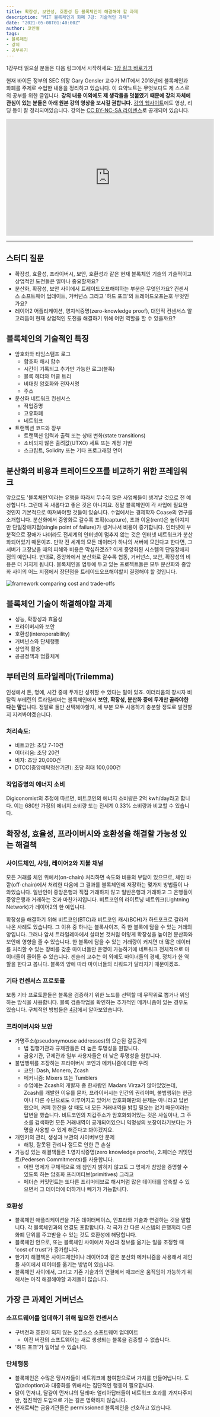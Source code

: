 ```yaml
---
title: 확장성, 보안성, 호환성 등 블록체인이 해결해야 할 과제
description: "MIT 블록체인과 화폐 7강: 기술적인 과제"
date: "2021-05-08T01:40:00Z"
author: 코인별
tags: 
- 블록체인
- 강의
- 공부하기
---
```


1강부터 읽으실 분들은 다음 링크에서 시작하세요: [1강 링크 바로가기](https://coinmoon.xyz/mit-blockchain-course-1/)

현재 바이든 정부의 SEC 의장 Gary Gensler 교수가 MIT에서 2018년에 블록체인과 화폐를 주제로 수업한 내용을 정리하고 있습니다. 이 요약노트는 무엇보다도 제 스스로의 공부를 위한 글입니다. **강의 내용 이외에도 제 생각들을 덧붙였기 때문에 강의 자체에 관심이 있는 분들은 아래 원본 강의 영상을 보시길 권합니다.** [강의 웹사이트](https://ocw.mit.edu/courses/sloan-school-of-management/15-s12-blockchain-and-money-fall-2018/video-lectures/)에도 영상, 리딩 등이 잘 정리되어있습니다. 강의는 [CC BY-NC-SA 라이센스](https://creativecommons.org/licenses/by-nc-sa/4.0/)로 공개되어 있습니다.

<iframe width="560" height="315" src="https://www.youtube.com/embed/GLVrOlHLJ1U" title="YouTube video player" frameborder="0" allow="accelerometer; autoplay; clipboard-write; encrypted-media; gyroscope; picture-in-picture" allowfullscreen></iframe>

---

## 스터디 질문
- 확장성, 효율성, 프라이버시, 보안, 호환성과 같은 현재 블록체인 기술의 기술적이고 상업적인 도전들은 얼마나 중요할까요?
- 분산화, 확장성, 보안 사이에서 트레이드오프해야하는 부분은 무엇인가요? 컨센서스 소프트웨어 업데이트, 거버넌스 그리고 '하드 포크'의 트레이드오프는호 무엇인가요?
- 레이어2 어플리케이션, 영지식증명(zero-knowledge proof), 대안적 컨센서스 알고리듬이 현재 상업적인 도전을 해결하기 위해 어떤 역할을 할 수 있을까요?

## 블록체인의 기술적인 특징
- 암호화와 타임스탬프 로그
  - 함호화 해시 함수
  - 시간이 기록되고 추가만 가능한 로그(블록)
  - 블록 헤더와 머클 트리
  - 비대칭 암호화와 전자서명
  - 주소
- 분산화 네트워크 컨센서스
  - 작업증명
  - 고유화폐
  - 네트워크
- 트랜젝션 코드와 장부
  - 트랜젝션 입력과 출력 또는 상태 변화(state transitions)
  - 소비되지 않은 출려값(UTXO) 세트 또는 계정 기반
  - 스크립트, Solidity 또는 기타 프로그래밍 언어

## 분산화의 비용과 트레이드오프를 비교하기 위한 프레임워크
앞으로도 '블록체인'이라는 유행을 따라서 무수히 많은 사업체들이 생겨날 것으로 전 예상합니다. 그런데 꼭 새롭다고 좋은 것은 아니지요. 정말 블록체인이 각 사업에 필요한 것인지 기본적으로 따져봐야할 것들이 있습니다. 수업에서는 경제학자 Coase의 연구를 소개합니다. 분산화에서 중앙화로 갈수록 포획(capture), 초과 이윤(rent)은 높아지지만 단일장애지점(single point of failure)가 생겨나서 비용이 증가합니다. 인터넷이 부분적으로 장애가 나더라도 전세계의 인터넷이 멈추지 않는 것은 인터넷 네트워크가 분산화되어있기 때문이죠. 만약 전 세계의 모든 데이터가 하나의 서버에 모인다고 한다면, 그 서버가 고장났을 때의 피해와 비용은 막심하겠죠? 이게 중앙화된 시스템의 단일장애지점의 예입니다. 반대로, 중앙화에서 분산화로 갈수록 협동, 거버넌스, 보안, 확장성의 비용은 더 커지게 됩니다. 블록체인을 염두에 두고 있는 프로젝트들은 모두 분산화와 중앙화 사이의 어느 지점에서 장단점을 트레이드오프해야할지 결정해야 할 것입니다.

![framework comparing cost and trade-offs](framework.png "CC BY-NC-SA. 출처: [ocw.mit.edu](https://ocw.mit.edu/15-S12F18)")

## 블록체인 기술이 해결해야할 과제
- 성능, 확장성과 효율성
- 프라이버시와 보안
- 호환성(interoperability)
- 거버넌스와 단체행동
- 상업적 활용
- 공공정책과 법률체계

## 부테린의 트라일레마(Trilemma)
인생에서 돈, 명예, 시간 중에 두개만 성취할 수 있다는 말이 있죠. 이더리움의 창시자 비탈릭 부테린의 트라일레마는 블록체인에서 **보안, 확장성, 분산화 중에 두개만 골라야한다는 말**입니다. 정말로 둘만 선택해야할지, 세 부분 모두 사용하기 충분할 정도로 발전할지 지켜봐야겠습니다. 

### 처리속도:
- 비트코인: 초당 7-10건
- 이더리움: 초당 20건
- 비자: 초당 20,000건
- DTCC(중앙예탁청산기관): 초당 최대 100,000건

### 작업증명의 에너지 소비
Digiconomist의 추정에 따르면, 비트코인의 에너지 소비량은 2억 kwh/day라고 합니다. 이는 680만 가정의 에너지 소비량 또는 전세계 0.33% 소비량과 비교할 수 있습니다.

## 확장성, 효율성, 프라이버시와 호환성을 해결할 가능성 있는 해결책

### 사이드체인, 샤딩, 레이어2와 지불 채널
모든 거래를 체인 위에서(on-chain) 처리하면 속도와 비용의 부담이 있으므로, 체인 바깥(off-chain)에서 처리한 다음에 그 결과를 블록체인에 저장하는 몇가지 방법들이 나와있습니다. 일반인이 중앙은행과 직접 거래하지 않고 일반은행과 거래하고 그 은행들이 중앙은행과 거래하는 것과 마찬가지입니다. 비트코인의 라이트닝 네트워크(Lightning Network)가 레이어2의 한 예입니다. 

확장성을 해결하기 위해 비트코인(BTC)과 비트코인 캐시(BCH)가 하드포크로 갈라져나온 사례도 있습니다. 그 이유 중 하나는 블록사이즈, 즉 한 블록에 담을 수 있는 거래의 양입니다. 그러나 앞서 트라일레마에서 살펴본 것처럼 이렇게 확장성을 높이면 분산화와 보안에 영향을 줄 수 있습니다. 한 블록에 담을 수 있는 거래량이 커지면 더 많은 데이터를 처리할 수 있는 장비를 갖춘 마이너들만 운영이 가능하기에 네트워크 전체적으로 마이너들이 줄어들 수 있습니다. 겐슬러 교수는 이 외에도 마이너들의 경제, 정치가 한 역할을 한다고 봅니다. 블록의 양에 따라 마이너들의 리워드가 달라지기 때문이겠죠.

### 기타 컨센서스 프로토콜
보통 기타 프로토콜들은 블록을 검증하기 위한 노드를 선택할 때 무작위로 뽑거나 위임하는 방식을 사용합니다. 블록 검증작업을 확인하는 추가적인 메카니즘이 있는 경우도 있습니다. 구체적인 방법들은 [4강](mit-blockchain-course-4)에서 알아보았습니다.

### 프라이버시와 보안
- 가명주소(pseudonymouse addresses)의 모순된 갈등관계
  - 법 집행기관과 규제관들은 더 높은 투명성을 원합니다.
  - 금융기관, 규제관과 일부 사용자들은 더 낮은 투명성을 원합니다.
- 불법행위를 조장하는 프라이버시 코인과 메커니즘에 대한 우려
  - 코인: Dash, Monero, Zcash
  - 메커니즘: Mixers 또는 Tumblers
  - 수업에는 Zcash의 개발자 중 한사람인 Madars Virza가 앉아있었는데, Zcash를 개발한 이유를 묻자, 프라이버시는 인간의 권리이며, 불법행위는 현금이나 다른 수단으로도 이루어지고 있어서 암호화폐만의 문제는 아니라고 답변했으며, 커피 한잔을 살 때도 내 모든 거래내역을 밝힐 필요는 없기 때문이라는 답변을 했습니다. 비트코인의 지갑주소가 암호화되어있는 것은 사실이나, 그 주소를 검색하면 모든 거래내역이 공개되어있으니 익명성의 보장이라기보다는 가명을 사용할 수 있게 해준다고 봐야겠지요.
- 개인키의 관리, 생성과 보관의 사이버보안 문제
  - 해킹, 잘못된 관리나 절도로 인한 큰 손실
- 가능성 있는 해결책들은 1.영지식증명(zero knowledge proofs), 2.페더슨 커밋먼트(Pedersen Commitments)를 사용합니다.
  - 어떤 명제가 구체적으로 왜 참인지 밝히지 않고도 그 명제가 참임을 증명할 수 있도록 하는 암호화 프리머티브(primitives) 그리고
  - 페더슨 커밋먼트는 또다른 프리머티브로 해시처럼 많은 데이터를 압축할 수 있으면서 그 데이터에 더하거나 빼기가 가능합니다. 

### 호환성
- 블록체인 애플리케이션을 기존 데이터베이스, 인프라와 기술과 연결하는 것을 말합니다. 각 블록체인과의 연결도 포함합니다. 각 국가 간 다른 시스템의 은행끼리 다른 화폐 단위를 주고받을 수 있는 것도 호환성에 해당합니다. 
- 블록체인 안으로, 또는 블록체인 사이에서 자산과 정보를 옮기는 일을 조정할 때 'cost of trust'가 증가합니다.
- 한가지 해결책은 사이드체인이나 레이어0과 같은 분산화 메커니즘을 사용해서 체인들 사이에서 데이터를 옮기는 방법이 있습니다.
- 블록체인 사이에서, 그리고 기존 기술과의 연결에서 매끄러운 움직임이 가능하기 위해서는 아직 해결해야할 과제들이 많습니다.

## 가장 큰 과제인 거버넌스

### 소프트웨어를 업데하기 위해 필요한 컨센서스
- 구버전과 호환이 되지 않는 오픈소스 소프트웨어 업데이트
  - 이전 버전의 소프트웨어는 새로 생성되는 블록을 검증할 수 없습니다.
- '하드 포크'가 일어날 수 있습니다.

### 단체행동
- 블록체인은 수많은 당사자들이 네트워크에 참여함으로써 가치를 만들어냅니다. 도입(adoption)과 대중화를 위해서는 집단적인 행동이 필요합니다.
- 닭이 먼저냐, 달걀이 먼저냐의 딜레마: 얼리아답터들이 네트워크 효과를 가져다주지만, 점진적인 도입으로 가는 길은 명확하지 않습니다.
- 현재로써는 금융기관들은 permissioned 블록체인을 선호하고 있습니다.